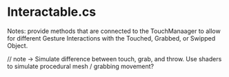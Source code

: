 # Interactable.cs #

Notes: provide methods that are connected to the TouchManaager to allow for different Gesture Interactions with the Touched, Grabbed, or Swipped Object. 

// note -> Simulate difference between touch, grab, and throw. Use shaders to simulate procedural mesh / grabbing movement? 
